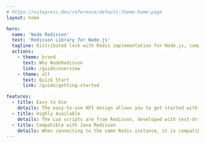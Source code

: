 ```yaml
---
# https://vitepress.dev/reference/default-theme-home-page
layout: home

hero:
  name: 'Node Redisson'
  text: 'Redisson Library for Node.js'
  tagline: Distributed lock with Redis implementation for Node.js, compatible with Java Redisson.
  actions:
    - theme: brand
      text: Why NodeRedisson
      link: /guide/overview
    - theme: alt
      text: Quick Start
      link: /guide/getting-started

features:
  - title: Easy to Use
    details: The easy-to-use API design allows you to get started with NodeRedisson in 3 minutes.
  - title: Highly Available
    details: The Lua scripts are from Redisson, developed with test-driven, and have a unit test coverage of over 95%.
  - title: Compatible with Java Redisson
    details: When connecting to the same Redis instance, it is compatible with the distributed locks of Java Redisson.
---
```

